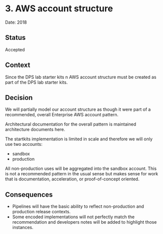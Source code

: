 # 3. AWS account structure

Date: 2018

## Status

Accepted

## Context

Since the DPS lab starter kits n AWS account structure must be created as part of the DPS lab starter kits.

## Decision

We will partially model our account structure as though it were part of a recommended, overall Enterprise AWS account pattern.  

Architectural documentation for the overall pattern is maintained architecture documents here.  

The startkits implementation is limited in scale and therefore we will only use two accounts:  
- sandbox
- production

All non-production uses will be aggregated into the sandbox account. This is not a recommended pattern in the usual sense but makes sense for work that is documentation, acceleration, or proof-of-concept oriented.  

## Consequences

- Pipelines will have the basic ability to reflect non-production and production release contexts.
- Some encoded implementations will not perfectly match the recommendation and developers notes will be added to highlight those instances.  